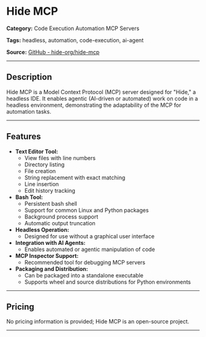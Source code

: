# Hide MCP

**Category:** Code Execution Automation MCP Servers

**Tags:** headless, automation, code-execution, ai-agent

**Source:** [GitHub - hide-org/hide-mcp](https://github.com/hide-org/hide-mcp)

---

## Description

Hide MCP is a Model Context Protocol (MCP) server designed for "Hide," a headless IDE. It enables agentic (AI-driven or automated) work on code in a headless environment, demonstrating the adaptability of the MCP for automation tasks.

---

## Features

- **Text Editor Tool:**
  - View files with line numbers
  - Directory listing
  - File creation
  - String replacement with exact matching
  - Line insertion
  - Edit history tracking
- **Bash Tool:**
  - Persistent bash shell
  - Support for common Linux and Python packages
  - Background process support
  - Automatic output truncation
- **Headless Operation:**
  - Designed for use without a graphical user interface
- **Integration with AI Agents:**
  - Enables automated or agentic manipulation of code
- **MCP Inspector Support:**
  - Recommended tool for debugging MCP servers
- **Packaging and Distribution:**
  - Can be packaged into a standalone executable
  - Supports wheel and source distributions for Python environments

---

## Pricing

No pricing information is provided; Hide MCP is an open-source project.

---